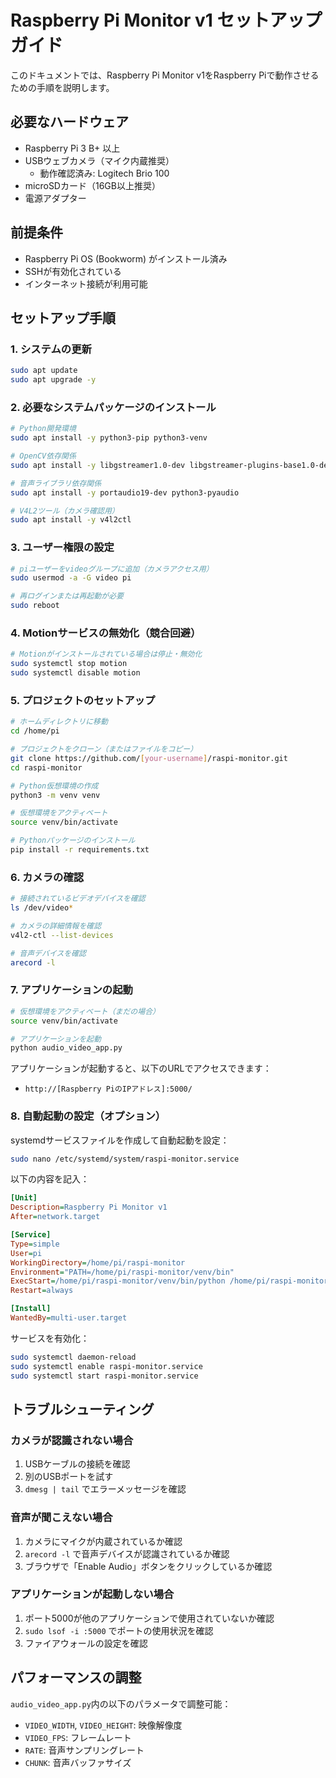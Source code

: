 # Raspberry Pi Monitor v1 セットアップガイド

このドキュメントでは、Raspberry Pi Monitor v1をRaspberry Piで動作させるための手順を説明します。

## 必要なハードウェア

- Raspberry Pi 3 B+ 以上
- USBウェブカメラ（マイク内蔵推奨）
  - 動作確認済み: Logitech Brio 100
- microSDカード（16GB以上推奨）
- 電源アダプター

## 前提条件

- Raspberry Pi OS (Bookworm) がインストール済み
- SSHが有効化されている
- インターネット接続が利用可能

## セットアップ手順

### 1. システムの更新

```bash
sudo apt update
sudo apt upgrade -y
```

### 2. 必要なシステムパッケージのインストール

```bash
# Python開発環境
sudo apt install -y python3-pip python3-venv

# OpenCV依存関係
sudo apt install -y libgstreamer1.0-dev libgstreamer-plugins-base1.0-dev

# 音声ライブラリ依存関係
sudo apt install -y portaudio19-dev python3-pyaudio

# V4L2ツール（カメラ確認用）
sudo apt install -y v4l2ctl
```

### 3. ユーザー権限の設定

```bash
# piユーザーをvideoグループに追加（カメラアクセス用）
sudo usermod -a -G video pi

# 再ログインまたは再起動が必要
sudo reboot
```

### 4. Motionサービスの無効化（競合回避）

```bash
# Motionがインストールされている場合は停止・無効化
sudo systemctl stop motion
sudo systemctl disable motion
```

### 5. プロジェクトのセットアップ

```bash
# ホームディレクトリに移動
cd /home/pi

# プロジェクトをクローン（またはファイルをコピー）
git clone https://github.com/[your-username]/raspi-monitor.git
cd raspi-monitor

# Python仮想環境の作成
python3 -m venv venv

# 仮想環境をアクティベート
source venv/bin/activate

# Pythonパッケージのインストール
pip install -r requirements.txt
```

### 6. カメラの確認

```bash
# 接続されているビデオデバイスを確認
ls /dev/video*

# カメラの詳細情報を確認
v4l2-ctl --list-devices

# 音声デバイスを確認
arecord -l
```

### 7. アプリケーションの起動

```bash
# 仮想環境をアクティベート（まだの場合）
source venv/bin/activate

# アプリケーションを起動
python audio_video_app.py
```

アプリケーションが起動すると、以下のURLでアクセスできます：
- `http://[Raspberry PiのIPアドレス]:5000/`

### 8. 自動起動の設定（オプション）

systemdサービスファイルを作成して自動起動を設定：

```bash
sudo nano /etc/systemd/system/raspi-monitor.service
```

以下の内容を記入：

```ini
[Unit]
Description=Raspberry Pi Monitor v1
After=network.target

[Service]
Type=simple
User=pi
WorkingDirectory=/home/pi/raspi-monitor
Environment="PATH=/home/pi/raspi-monitor/venv/bin"
ExecStart=/home/pi/raspi-monitor/venv/bin/python /home/pi/raspi-monitor/audio_video_app.py
Restart=always

[Install]
WantedBy=multi-user.target
```

サービスを有効化：

```bash
sudo systemctl daemon-reload
sudo systemctl enable raspi-monitor.service
sudo systemctl start raspi-monitor.service
```

## トラブルシューティング

### カメラが認識されない場合

1. USBケーブルの接続を確認
2. 別のUSBポートを試す
3. `dmesg | tail` でエラーメッセージを確認

### 音声が聞こえない場合

1. カメラにマイクが内蔵されているか確認
2. `arecord -l` で音声デバイスが認識されているか確認
3. ブラウザで「Enable Audio」ボタンをクリックしているか確認

### アプリケーションが起動しない場合

1. ポート5000が他のアプリケーションで使用されていないか確認
2. `sudo lsof -i :5000` でポートの使用状況を確認
3. ファイアウォールの設定を確認

## パフォーマンスの調整

`audio_video_app.py`内の以下のパラメータで調整可能：

- `VIDEO_WIDTH`, `VIDEO_HEIGHT`: 映像解像度
- `VIDEO_FPS`: フレームレート
- `RATE`: 音声サンプリングレート
- `CHUNK`: 音声バッファサイズ
